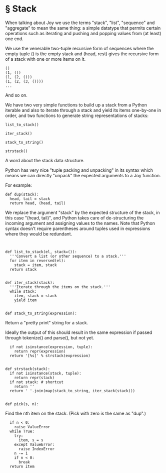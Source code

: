 # § Stack


When talking about Joy we use the terms "stack", "list", "sequence" and
"aggregate" to mean the same thing: a simple datatype that permits
certain operations such as iterating and pushing and popping values from
(at least) one end.

We use the venerable two-tuple recursive form of sequences where the
empty tuple () is the empty stack and (head, rest) gives the recursive
form of a stack with one or more items on it.

    ()
    (1, ())
    (1, (2, ()))
    (1, (2, (3, ())))
    ...

And so on.


We have two very simple functions to build up a stack from a Python
iterable and also to iterate through a stack and yield its items
one-by-one in order, and two functions to generate string representations
of stacks:

    list_to_stack()

    iter_stack()

    stack_to_string()

    strstack()



A word about the stack data structure.

Python has very nice "tuple packing and unpacking" in its syntax which
means we can directly "unpack" the expected arguments to a Joy function.

For example:

    def dup(stack):
      head, tail = stack
      return head, (head, tail)

We replace the argument "stack" by the expected structure of the stack,
in this case "(head, tail)", and Python takes care of de-structuring the
incoming argument and assigning values to the names.  Note that Python
syntax doesn't require parentheses around tuples used in expressions
where they would be redundant.

~~~~ {.python .numberLines startFrom="76"}


def list_to_stack(el, stack=()):
  '''Convert a list (or other sequence) to a stack.'''
  for item in reversed(el):
    stack = item, stack
  return stack


def iter_stack(stack):
  '''Iterate through the items on the stack.'''
  while stack:
    item, stack = stack
    yield item


def stack_to_string(expression):
~~~~~~~~~~~~~~~~~~~~~~~~~~~~~~~~~~~~~~~~~~~~~~~~~~

Return a "pretty print" string for a stack.

  Ideally the output of this should result in the same expression if
  passed through tokenize() and parse(), but not yet.

~~~~ {.python .numberLines startFrom="99"}
  if not isinstance(expression, tuple):
    return repr(expression)
  return '[%s]' % strstack(expression)


def strstack(stack):
  if not isinstance(stack, tuple):
    return repr(stack)
  if not stack: # shortcut
    return ''
  return ' '.join(map(stack_to_string, iter_stack(stack)))


def pick(s, n):
~~~~~~~~~~~~~~~~~~~~~~~~~~~~~~~~~~~~~~~~~~~~~~~~~~

Find the nth item on the stack. (Pick with zero is the same as "dup".)

~~~~ {.python .numberLines startFrom="116"}
  if n < 0:
    raise ValueError
  while True:
    try:
      item, s = s
    except ValueError:
      raise IndexError
    n -= 1
    if n < 0:
      break
  return item
~~~~~~~~~~~~~~~~~~~~~~~~~~~~~~~~~~~~~~~~~~~~~~~~~~



